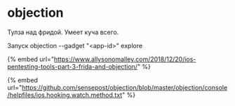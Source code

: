 # objection

Тулза над фридой. Умеет куча всего.

Запуск objection --gadget "&lt;app-id&gt;" explore

{% embed url="https://www.allysonomalley.com/2018/12/20/ios-pentesting-tools-part-3-frida-and-objection/" %}

{% embed url="https://github.com/sensepost/objection/blob/master/objection/console/helpfiles/ios.hooking.watch.method.txt" %}



